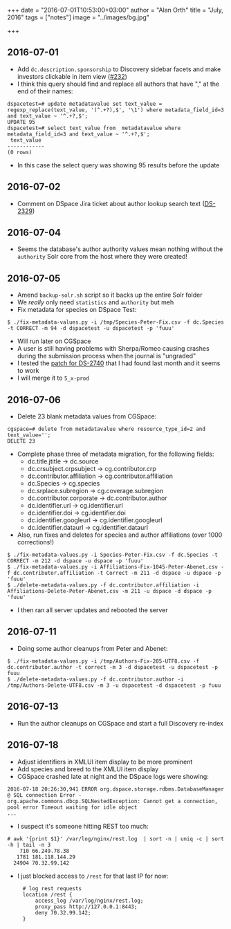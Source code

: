 +++
date = "2016-07-01T10:53:00+03:00"
author = "Alan Orth"
title = "July, 2016"
tags = ["notes"]
image = "../images/bg.jpg"

+++
## 2016-07-01

- Add `dc.description.sponsorship` to Discovery sidebar facets and make investors clickable in item view ([#232](https://github.com/ilri/DSpace/issues/232))
- I think this query should find and replace all authors that have "," at the end of their names:

```
dspacetest=# update metadatavalue set text_value = regexp_replace(text_value, '(^.+?),$', '\1') where metadata_field_id=3 and text_value ~ '^.+?,$';
UPDATE 95
dspacetest=# select text_value from  metadatavalue where metadata_field_id=3 and text_value ~ '^.+?,$';
 text_value
------------
(0 rows)
```

- In this case the select query was showing 95 results before the update

## 2016-07-02

- Comment on DSpace Jira ticket about author lookup search text ([DS-2329](https://jira.duraspace.org/browse/DS-2329))

## 2016-07-04

- Seems the database's author authority values mean nothing without the `authority` Solr core from the host where they were created!

## 2016-07-05

- Amend `backup-solr.sh` script so it backs up the entire Solr folder
- We *really* only need `statistics` and `authority` but meh
- Fix metadata for species on DSpace Test:

```
$ ./fix-metadata-values.py -i /tmp/Species-Peter-Fix.csv -f dc.Species -t CORRECT -m 94 -d dspacetest -u dspacetest -p 'fuuu'
```

- Will run later on CGSpace
- A user is still having problems with Sherpa/Romeo causing crashes during the submission process when the journal is "ungraded"
- I tested the [patch for DS-2740](https://jira.duraspace.org/browse/DS-2740) that I had found last month and it seems to work
- I will merge it to `5_x-prod`

## 2016-07-06

- Delete 23 blank metadata values from CGSpace:

```
cgspace=# delete from metadatavalue where resource_type_id=2 and text_value='';
DELETE 23
```

- Complete phase three of metadata migration, for the following fields:
  - dc.title.jtitle → dc.source
  - dc.crsubject.crpsubject → cg.contributor.crp
  - dc.contributor.affiliation → cg.contributor.affiliation
  - dc.Species → cg.species
  - dc.srplace.subregion → cg.coverage.subregion
  - dc.contributor.corporate → dc.contributor.author
  - dc.identifier.url → cg.identifier.url
  - dc.identifier.doi → cg.identifier.doi
  - dc.identifier.googleurl → cg.identifier.googleurl
  - dc.identifier.dataurl → cg.identifier.dataurl
- Also, run fixes and deletes for species and author affiliations (over 1000 corrections!)

```
$ ./fix-metadata-values.py -i Species-Peter-Fix.csv -f dc.Species -t CORRECT -m 212 -d dspace -u dspace -p 'fuuu'
$ ./fix-metadata-values.py -i Affiliations-Fix-1045-Peter-Abenet.csv -f dc.contributor.affiliation -t Correct -m 211 -d dspace -u dspace -p 'fuuu'
$ ./delete-metadata-values.py -f dc.contributor.affiliation -i Affiliations-Delete-Peter-Abenet.csv -m 211 -u dspace -d dspace -p 'fuuu'
```

- I then ran all server updates and rebooted the server

## 2016-07-11

- Doing some author cleanups from Peter and Abenet:

```
$ ./fix-metadata-values.py -i /tmp/Authors-Fix-205-UTF8.csv -f dc.contributor.author -t correct -m 3 -d dspacetest -u dspacetest -p fuuu
$ ./delete-metadata-values.py -f dc.contributor.author -i /tmp/Authors-Delete-UTF8.csv -m 3 -u dspacetest -d dspacetest -p fuuu
```

## 2016-07-13

- Run the author cleanups on CGSpace and start a full Discovery re-index

## 2016-07-18

- Adjust identifiers in XMLUI item display to be more prominent
- Add species and breed to the XMLUI item display
- CGSpace crashed late at night and the DSpace logs were showing:

```
2016-07-18 20:26:30,941 ERROR org.dspace.storage.rdbms.DatabaseManager @ SQL connection Error - 
org.apache.commons.dbcp.SQLNestedException: Cannot get a connection, pool error Timeout waiting for idle object
...
```

- I suspect it's someone hitting REST too much:

```
# awk '{print $1}' /var/log/nginx/rest.log  | sort -n | uniq -c | sort -h | tail -n 3
    710 66.249.78.38
   1781 181.118.144.29
  24904 70.32.99.142
```

- I just blocked access to `/rest` for that last IP for now:

```
     # log rest requests
     location /rest {
         access_log /var/log/nginx/rest.log;
         proxy_pass http://127.0.0.1:8443;
         deny 70.32.99.142;
     }
```
